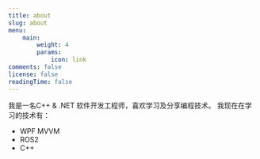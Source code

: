 ```yaml
---
title: about
slug: about
menu:
    main: 
        weight: 4
        params:
            icon: link
comments: false
license: false
readingTime: false
---
```



我是一名C++ & .NET 软件开发工程师，喜欢学习及分享编程技术。
我现在在学习的技术有：

* WPF MVVM
* ROS2
* C++




